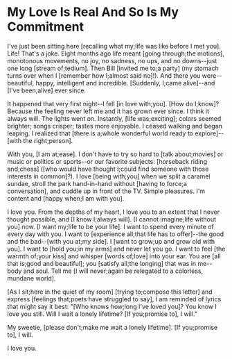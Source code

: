 # My Love Is Real And So Is My Commitment

I've just been sitting here [recalling what my;life was like before I met you]. Life! That's a joke. Eight months ago life meant [going through;the motions], monotonous movements, no joy, no sadness, no ups, and no downs--just one long [stream of;tedium]. Then Bill [invited me to;a party] (my stomach turns over when I [remember how I;almost said no]!). And there you were--beautiful, happy, intelligent and incredible. [Suddenly, I;came alive]--and [I've been;alive] ever since.

It happened that very first night--I fell [in love with;you]. [How do I;know]? Because the feeling never left me and it has grown ever since. I think it always will. The lights went on. Instantly, [life was;exciting]; colors seemed brighter; songs crisper; tastes more enjoyable. I ceased walking and began leaping. I realized that [there is a;whole wonderful world ready to explore]--[with the right;person].

With you, [I am at;ease]. I don't have to try so hard to [talk about;movies] or music or politics or sports--or our favorite subjects: [horseback riding and;chess] ([who would have thought I;could find someone with those interests in common]?). I love [being with;you] when we split a caramel sundae, stroll the park hand-in-hand without [having to force;a conversation], and cuddle up in front of the TV. Simple pleasures. I'm content and [happy when;I am with you].

I love you. From the depths of my heart, I love you to an extent that I never thought possible, and [I know I;always will]. [I cannot imagine;life without you] now. [I want my;life to be your life]. I want to spend every minute of every day with you. I want to [experience all;that life has to offer]--the good and the bad--[with you at;my side]. I [want to grow;up and grow old with you]. I want to [hold you;in my arms] and never let you go. I want to feel [the warmth of;your kiss] and whisper [words of;love] into your ear. You are [all that is;good and beautiful]; you [satisfy all;the longing] that was in me--body and soul. Tell me [I will never;again be relegated to a colorless, mundane world].

[As I sit;here in the quiet of my room] [trying to;compose this letter] and express [feelings that;poets have struggled to say], I am reminded of lyrics that might say it best: "[Who knows how;long I've loved you]? You know I love you still. Will I wait a lonely lifetime? [If you;promise to], I will."

My sweetie, [please don't;make me wait a lonely lifetime]. [If you;promise to], I will.

I love you.
